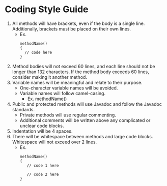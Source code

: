 # Coding Style Guide
1. All methods will have brackets, even if the body is a single line. Additionally, brackets must be placed on their own lines. 
	- Ex.
      ```
      methodName()
      {
        // code here
      }
      ```
3. Method bodies will not exceed 60 lines, and each line should not be longer than 132 characters. If the method body exceeds 60 lines, consider making it another method.
4. Variable names will be meaningful and relate to their purpose.
	- One-character variable names will be avoided.
	- Variable names will follow camel-casing.
		- Ex. methodName()
5. Public and protected methods will use Javadoc and follow the Javadoc standards.
	- Private methods will use regular commenting.
	- Additional comments will be written above any complicated or unclear code blocks.
6. Indentation will be 4 spaces.
7. There will be whitespace between methods and large code blocks. Whitespace will not exceed over 2 lines.
	- Ex.
      ```
      methodName()
      {
         // code 1 here
        
         // code 2 here
      }
      ```
